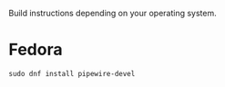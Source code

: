 Build instructions depending on your operating system.

# Fedora

```
sudo dnf install pipewire-devel
```
